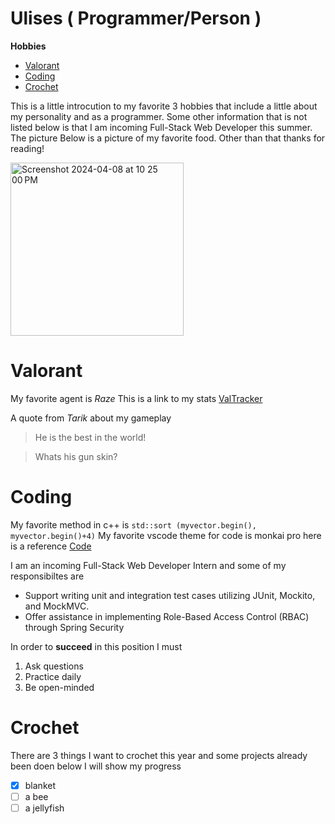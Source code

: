 # Ulises ( Programmer/Person ) 

**Hobbies**
- [Valorant](#Valorant)
- [Coding](#Coding)
- [Crochet](#Crochet)


This is a little introcution to my favorite 3 hobbies that include a little about my personality and as a programmer. Some other information that is not listed below is that I am incoming Full-Stack Web Developer this summer. The picture Below is a picture of my favorite food. Other than that thanks for reading!

<img width="277" alt="Screenshot 2024-04-08 at 10 25 00 PM" src="https://github.com/ulises0516/Lab1/assets/125671517/f741159d-598a-47d9-a858-f6f9622a992f">


# Valorant

My favorite agent is *Raze*
This is a link to my stats
[ValTracker](https://tracker.gg/valorant/profile/riot/Nyjmah%235555/overview?season=aca29595-40e4-01f5-3f35-b1b3d304c96e)

A quote from *Tarik* about my gameplay 

> He is the best in the world!

> Whats his gun skin?

# Coding

My favorite method in c++ is `std::sort (myvector.begin(), myvector.begin()+4)` 
My favorite vscode theme for code is monkai pro here is a reference [Code](monaki.png)

I am an incoming Full-Stack Web Developer Intern and some of my responsibiltes are
- Support writing unit and integration test cases utilizing JUnit, Mockito, and MockMVC.
- Offer assistance in implementing Role-Based Access Control (RBAC) through Spring Security

In order to **succeed** in this position I must 
1. Ask questions
2. Practice daily
3. Be open-minded

# Crochet

There are 3 things I want to crochet this year and some projects already been doen below I will show my progress
- [x] blanket
- [ ] a bee
- [ ] a jellyfish
